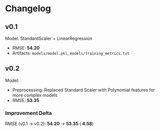 # Changelog

## v0.1
Model: StandardScaler + LinearRegression

- RMSE: **54.20**
- Artifacts: ```models/model.pkl```, ```models/training_metrics.txt```

## v0.2
Model: 
- Preprocessing: Replaced Standard Scaler with Polynomial features for more complex models
- RMSE: **53.35**

### Improvement Delta
RMSE (v0.1 → v0.2): **54.20** → **53.35**  ( **4.58**)


